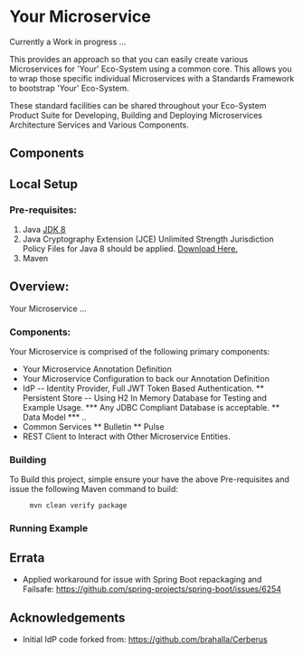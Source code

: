 # Your Microservice
Currently a Work in progress ...

This provides an approach so that you can easily create various Microservices 
for 'Your' Eco-System using a common core. 
This allows you to wrap those specific individual Microservices 
with a Standards Framework to bootstrap 'Your' Eco-System.  

These standard facilities can be shared 
throughout your Eco-System Product Suite for Developing, Building and Deploying 
Microservices Architecture Services and Various Components.

## Components


## Local Setup

### Pre-requisites:

1. Java [JDK 8](http://www.oracle.com/technetwork/java/javase/downloads/jdk8-downloads-2133151.html)
2. Java Cryptography Extension (JCE) Unlimited Strength Jurisdiction Policy Files for Java 8 should be
applied.  [Download Here.](http://www.oracle.com/technetwork/java/javase/downloads/jce8-download-2133166.html)
3. Maven 

## Overview:
Your Microservice ...


### Components:
Your Microservice is comprised of the following primary components:
* Your Microservice Annotation Definition
* Your Microservice Configuration to back our Annotation Definition
* IdP -- Identity Provider, Full JWT Token Based Authentication.
** Persistent Store -- Using H2 In Memory Database for Testing and Example Usage.
*** Any JDBC Compliant Database is acceptable.
** Data Model
*** ..
* Common Services
** Bulletin
** Pulse
* REST Client to Interact with Other Microservice Entities.


### Building
To Build this project, simple ensure your have the above Pre-requisites and
 issue the following Maven command to build:
   ```
        mvn clean verify package
   ```  


### Running Example



## Errata
* Applied workaround for issue with Spring Boot repackaging and Failsafe: 
  https://github.com/spring-projects/spring-boot/issues/6254

## Acknowledgements
* Initial IdP code forked from: https://github.com/brahalla/Cerberus


